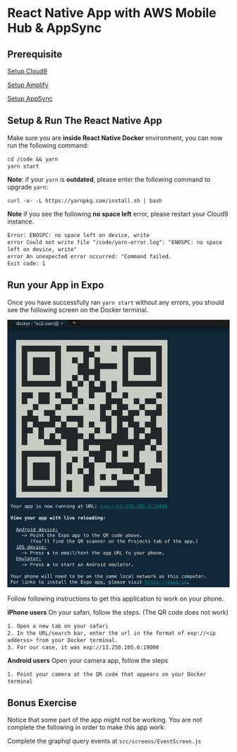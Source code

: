 # React Native App with AWS Mobile Hub & AppSync

## Prerequisite

[Setup Cloud9](../setup/)

[Setup Amplify](../amplify/)

[Setup AppSync](../appsync/)

## Setup & Run The React Native App

Make sure you are **inside React Native Docker** environment, you can now run the following command:

```
cd /code && yarn
yarn start
```

**Note**: if your `yarn` is **outdated**, please enter the following command to upgrade `yarn`:

```
curl -o- -L https://yarnpkg.com/install.sh | bash
```

**Note** if you see the following **no space left** error, please restart your Cloud9 instance.

```
Error: ENOSPC: no space left on device, write
error Could not write file "/code/yarn-error.log": "ENOSPC: no space left on device, write"
error An unexpected error occurred: "Command failed.
Exit code: 1
```

## Run your App in Expo

Once you have successfully ran `yarn start` without any errors, you should see the following screen on the Docker terminal.

![test](images/expo-barcode.png)

Follow following instructions to get this application to work on your phone.

**iPhone users** On your safari, follow the steps. (The QR code does not work)

```
1. Open a new tab on your safari
2. In the URL/search bar, enter the url in the format of exp://<ip adderss> from your Docker terminal.
3. For our case, it was exp://13.250.105.6:19000
```

**Android users** Open your camera app, follow the steps

```
1. Point your camera at the QR code that appears on your Docker terminal
```

## Bonus Exercise

Notice that some part of the app might not be working. You are not complete the following in order to make this app work:

Complete the graphql query events at `src/screens/EventScreen.js`
